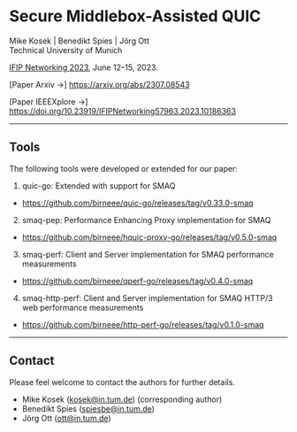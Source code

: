 # Secure Middlebox-Assisted QUIC

Mike Kosek | Benedikt Spies | Jörg Ott  
Technical University of Munich

[IFIP Networking 2023](https://networking.ifip.org/2023/), June 12&ndash;15, 2023.

[Paper Arxiv &rarr;] https://arxiv.org/abs/2307.08543

[Paper IEEEXplore &rarr;] https://doi.org/10.23919/IFIPNetworking57963.2023.10186363

---

## Tools

The following tools were developed or extended for our paper:

1. quic-go: Extended with support for SMAQ
* https://github.com/birneee/quic-go/releases/tag/v0.33.0-smaq

2. smaq-pep: Performance Enhancing Proxy implementation for SMAQ
* https://github.com/birneee/hquic-proxy-go/releases/tag/v0.5.0-smaq

3. smaq-perf: Client and Server implementation for SMAQ performance measurements
* https://github.com/birneee/qperf-go/releases/tag/v0.4.0-smaq

4. smaq-http-perf: Client and Server implementation for SMAQ HTTP/3 web performance measurements
* https://github.com/birneee/http-perf-go/releases/tag/v0.1.0-smaq

---

## Contact

Please feel welcome to contact the authors for further details.

* Mike Kosek (kosek@in.tum.de) (corresponding author)
* Benedikt Spies (spiesbe@in.tum.de)
* Jörg Ott (ott@in.tum.de)